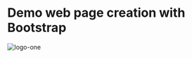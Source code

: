 # Demo web page creation with Bootstrap
![logo-one](https://user-images.githubusercontent.com/79155927/150651928-78f80110-0ec0-4384-a352-a2df6d6c08f3.png)
